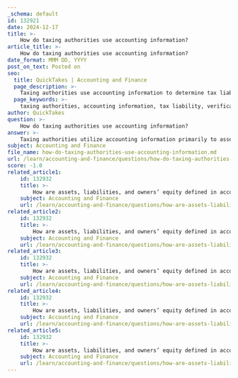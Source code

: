 ```yaml
---
_schema: default
id: 132921
date: 2024-12-17
title: >-
    How do taxing authorities use accounting information?
article_title: >-
    How do taxing authorities use accounting information?
date_format: MMM DD, YYYY
post_on_text: Posted on
seo:
  title: QuickTakes | Accounting and Finance
  page_description: >-
    Taxing authorities use accounting information to determine tax liability, verify compliance through audits, monitor reporting accuracy, analyze financial health, provide tax planning advice, and inform legislative changes.
  page_keywords: >-
    taxing authorities, accounting information, tax liability, verification, auditing, compliance monitoring, financial statements, tax planning, advisory, legislative insights
author: QuickTakes
question: >-
    How do taxing authorities use accounting information?
answer: >-
    Taxing authorities utilize accounting information primarily to assess and ensure compliance with tax laws and regulations. Here are the key ways in which they use this information:\n\n1. **Determining Tax Liability**: Tax authorities rely on accurate accounting information to determine the correct amount of tax that an organization owes. This involves analyzing financial statements and other relevant data to ensure that the reported income aligns with tax obligations.\n\n2. **Verification and Auditing**: Tax authorities may conduct audits of businesses to verify the accuracy of the tax returns filed. They cross-reference the accounting records of businesses with the information provided in tax returns to ensure consistency and compliance. This process helps identify any discrepancies that may indicate underreporting or overreporting of income.\n\n3. **Compliance Monitoring**: Organizations are required to provide accurate financial data to tax authorities. This data is essential for monitoring compliance with tax laws. Failure to provide accurate information can lead to penalties and legal action against the organization.\n\n4. **Financial Statement Analysis**: Tax authorities often require financial statements to assess the financial health of a business. These statements provide insights into the company's operations, profitability, and overall financial condition, which are crucial for determining tax obligations.\n\n5. **Tax Planning and Advisory**: Tax accountants, who specialize in tax-related matters, use accounting information to prepare tax returns and advise businesses on tax planning strategies. This ensures that organizations comply with tax laws while optimizing their tax liabilities.\n\n6. **Legislative Insights**: Accounting information can also inform tax authorities about the economic landscape, helping them make necessary adjustments to tax laws and regulations for the betterment of the economy and society.\n\nIn summary, accounting information is vital for tax authorities to effectively administer tax programs, ensure compliance, and maintain the integrity of the tax system. Accurate financial reporting is essential for both the organization and the tax authorities to fulfill their respective obligations.
subject: Accounting and Finance
file_name: how-do-taxing-authorities-use-accounting-information.md
url: /learn/accounting-and-finance/questions/how-do-taxing-authorities-use-accounting-information
score: -1.0
related_article1:
    id: 132932
    title: >-
        How are assets, liabilities, and owners’ equity defined in accounting?
    subject: Accounting and Finance
    url: /learn/accounting-and-finance/questions/how-are-assets-liabilities-and-owners-equity-defined-in-accounting
related_article2:
    id: 132932
    title: >-
        How are assets, liabilities, and owners’ equity defined in accounting?
    subject: Accounting and Finance
    url: /learn/accounting-and-finance/questions/how-are-assets-liabilities-and-owners-equity-defined-in-accounting
related_article3:
    id: 132932
    title: >-
        How are assets, liabilities, and owners’ equity defined in accounting?
    subject: Accounting and Finance
    url: /learn/accounting-and-finance/questions/how-are-assets-liabilities-and-owners-equity-defined-in-accounting
related_article4:
    id: 132932
    title: >-
        How are assets, liabilities, and owners’ equity defined in accounting?
    subject: Accounting and Finance
    url: /learn/accounting-and-finance/questions/how-are-assets-liabilities-and-owners-equity-defined-in-accounting
related_article5:
    id: 132932
    title: >-
        How are assets, liabilities, and owners’ equity defined in accounting?
    subject: Accounting and Finance
    url: /learn/accounting-and-finance/questions/how-are-assets-liabilities-and-owners-equity-defined-in-accounting
---
```


&nbsp;